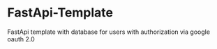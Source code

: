# FastApi-Template
FastApi template with database for users with authorization via google oauth 2.0
